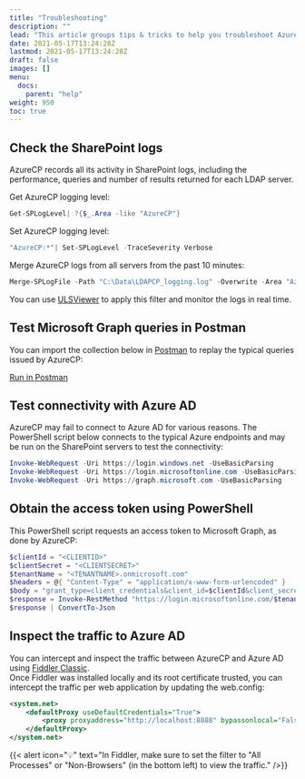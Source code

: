```yaml
---
title: "Troubleshooting"
description: ""
lead: "This article groups tips & tricks to help you troubleshoot AzureCP if it's not working as expected."
date: 2021-05-17T13:24:28Z
lastmod: 2021-05-17T13:24:28Z
draft: false
images: []
menu: 
  docs:
    parent: "help"
weight: 950
toc: true
---
```


## Check the SharePoint logs

AzureCP records all its activity in SharePoint logs, including the performance, queries and number of results returned for each LDAP server.

Get AzureCP logging level:

```powershell
Get-SPLogLevel| ?{$_.Area -like "AzureCP"}
```

Set AzureCP logging level:

```powershell
"AzureCP:*"| Set-SPLogLevel -TraceSeverity Verbose
```

Merge AzureCP logs from all servers from the past 10 minutes:

```powershell
Merge-SPLogFile -Path "C:\Data\LDAPCP_logging.log" -Overwrite -Area "AzureCP" -StartTime (Get-Date).AddMinutes(-10)
```

You can use [ULSViewer](https://www.microsoft.com/en-us/download/details.aspx?id=44020) to apply this filter and monitor the logs in real time.

## Test Microsoft Graph queries in Postman

You can import the collection below in [Postman](https://www.postman.com/) to replay the typical queries issued by AzureCP:

[Run in Postman](https://app.getpostman.com/run-collection/7f2fca601fa9be1d8bb8)

## Test connectivity with Azure AD

AzureCP may fail to connect to Azure AD for various reasons. The PowerShell script below connects to the typical Azure endpoints and may be run on the SharePoint servers to test the connectivity:

```powershell
Invoke-WebRequest -Uri https://login.windows.net -UseBasicParsing
Invoke-WebRequest -Uri https://login.microsoftonline.com -UseBasicParsing
Invoke-WebRequest -Uri https://graph.microsoft.com -UseBasicParsing
```

## Obtain the access token using PowerShell

This PowerShell script requests an access token to Microsoft Graph, as done by AzureCP:

```powershell
$clientId = "<CLIENTID>"
$clientSecret = "<CLIENTSECRET>"
$tenantName = "<TENANTNAME>.onmicrosoft.com"
$headers = @{ "Content-Type" = "application/x-www-form-urlencoded" }
$body = "grant_type=client_credentials&client_id=$clientId&client_secret=$clientSecret&resource=https%3A//graph.microsoft.com/"
$response = Invoke-RestMethod "https://login.microsoftonline.com/$tenantName/oauth2/token" -Method "POST" -Headers $headers -Body $body
$response | ConvertTo-Json
```

## Inspect the traffic to Azure AD

You can intercept and inspect the traffic between AzureCP and Azure AD using [Fiddler Classic](https://www.telerik.com/fiddler/fiddler-classic).  
Once Fiddler was installed locally and its root certificate trusted, you can intercept the traffic per web application by updating the web.config:

```xml
<system.net>
    <defaultProxy useDefaultCredentials="True">
        <proxy proxyaddress="http://localhost:8888" bypassonlocal="False" />
    </defaultProxy>
</system.net>
```

{{< alert icon="💡" text="In Fiddler, make sure to set the filter to \"All Processes\" or \"Non-Browsers\" (in the bottom left) to view the traffic." />}}
